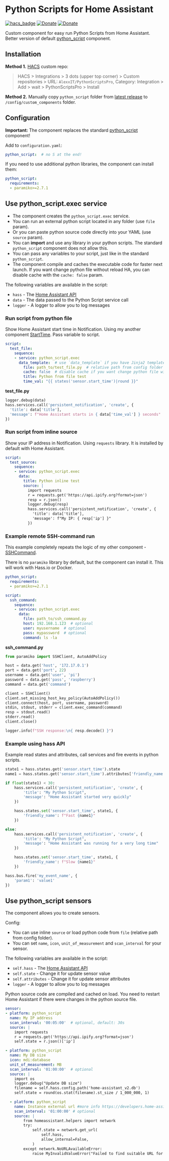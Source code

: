 # Python Scripts for Home Assistant

[![hacs_badge](https://img.shields.io/badge/HACS-Custom-orange.svg)](https://github.com/custom-components/hacs)
[![Donate](https://img.shields.io/badge/donate-Coffee-yellow.svg)](https://www.buymeacoffee.com/AlexxIT)
[![Donate](https://img.shields.io/badge/donate-Yandex-red.svg)](https://money.yandex.ru/to/41001428278477)

Custom component for easy run Python Scripts from Home Assistant. Better version of default [python_script](https://www.home-assistant.io/integrations/python_script/) component.

## Installation

**Method 1.** [HACS](https://hacs.xyz/) custom repo:

> HACS > Integrations > 3 dots (upper top corner) > Custom repositories > URL: `AlexxIT/PythonScriptsPro`, Category: Integration > Add > wait > PythonScriptsPro > Install

**Method 2.** Manually copy `python_script` folder from [latest release](https://github.com/AlexxIT/PythonScriptsPro/releases/latest) to `/config/custom_components` folder.

## Configuration

**Important:** The component replaces the standard [python_script](https://www.home-assistant.io/integrations/python_script/) component!

Add to `configuration.yaml`:

```yaml
python_script:  # no S at the end!
```

If you need to use additional python libraries, the component can install them:

```yaml
python_script:
  requirements:
  - paramiko>=2.7.1
```

## Use python_script.exec service

- The component creates the `python_script.exec` service.
- You can run an external python script located in any folder (use `file` param).
- Or you can paste python source code directly into your YAML (use `source` param).
- You can **import** and use any library in your python scripts. The standard `python_script` component does not allow this.
- You can pass any variables to your script, just like in the standard `python_script`.
- The component compile and caches the executable code for faster next launch. If you want change python file without reload HA, you can disable cache with the `cache: false` param.

The following variables are available in the script:
- `hass` - The [Home Assistant API](https://www.home-assistant.io/developers/development_hass_object/)
- `data` - The data passed to the Python Script service call
- `logger` - A logger to allow you to log messages

### Run script from python file

Show Home Assistant start time in Notification. Using my another component [StartTime](https://github.com/AlexxIT/StartTime). Pass variable to script.

```yaml
script:
  test_file:
    sequence:
    - service: python_script.exec
      data_template:  # use `data_template` if you have Jinja2 templates in params
        file: path_to/test_file.py  # relative path from config folder
        cache: false  # disable cache if you want change python file without reload HA
        title: Python from file test
        time_val: "{{ states('sensor.start_time')|round }}"
```

**test_file.py**

```python
logger.debug(data)
hass.services.call('persistent_notification', 'create', {
  'title': data['title'],
  'message': f"Home Assistant starts in { data['time_val'] } seconds"
})

```

### Run script from inline source

Show your IP address in Notification. Using `requests` library. It is installed by default with Home Assistant.

```yaml
script:
  test_source:
    sequence:
    - service: python_script.exec
      data:
        title: Python inline test
        source: |
          import requests
          r = requests.get('https://api.ipify.org?format=json')
          resp = r.json()
          logger.debug(resp)
          hass.services.call('persistent_notification', 'create', {
            'title': data['title'],
            'message': f"My IP: { resp['ip'] }"
          })
```

### Example remote SSH-command run

This example completely repeats the logic of my other component - [SSHCommand](https://github.com/AlexxIT/SSHCommand).

There is no `paramiko` library by default, but the component can install it. This will work with Hass.io or Docker.

```yaml
python_script:
  requirements:
  - paramiko>=2.7.1

script:
  ssh_command:
    sequence:
    - service: python_script.exec
      data:
        file: path_to/ssh_command.py
        host: 192.168.1.123  # optional
        user: myusername  # optional
        pass: mypassword  # optional
        command: ls -la
```

**ssh_command.py**

```python
from paramiko import SSHClient, AutoAddPolicy

host = data.get('host', '172.17.0.1')
port = data.get('port', 22)
username = data.get('user', 'pi')
password = data.get('pass', 'raspberry')
command = data.get('command')

client = SSHClient()
client.set_missing_host_key_policy(AutoAddPolicy())
client.connect(host, port, username, password)
stdin, stdout, stderr = client.exec_command(command)
resp = stdout.read()
stderr.read()
client.close()

logger.info(f"SSH response:\n{ resp.decode() }")
```

### Example using hass API

Example read states and attributes, call services and fire events in python scripts.

```python
state1 = hass.states.get('sensor.start_time').state
name1 = hass.states.get('sensor.start_time').attributes['friendly_name']

if float(state1) < 30:
    hass.services.call('persistent_notification', 'create', {
        'title': "My Python Script",
        'message': "Home Assistant started very quickly"
    })

    hass.states.set('sensor.start_time', state1, {
        'friendly_name': f"Fast {name1}"
    })

else:
    hass.services.call('persistent_notification', 'create', {
        'title': "My Python Script",
        'message': "Home Assistant was running for a very long time"
    })

    hass.states.set('sensor.start_time', state1, {
        'friendly_name': f"Slow {name1}"
    })

hass.bus.fire('my_event_name', {
    'param1': 'value1'
})
```

## Use python_script sensors

The component allows you to create sensors.

Config:
- You can use inline `source` or load python code from `file` (relative path from config folder).
- You can set `name`, `icon`, `unit_of_measurement` and `scan_interval` for your sensor.

The following variables are available in the script:
- `self.hass` - The [Home Assistant API](https://www.home-assistant.io/developers/development_hass_object/)
- `self.state` - Change it for update sensor value
- `self.attributes` - Change it for update sensor attributes
- `logger` - A logger to allow you to log messages

Python source code are compiled and cached on load. You need to restart Home Assistant if there were changes in the python source file.

```yaml
sensor:
- platform: python_script
  name: My IP address
  scan_interval: '00:05:00'  # optional, default: 30s
  source: |
    import requests
    r = requests.get('https://api.ipify.org?format=json')
    self.state = r.json()['ip']

- platform: python_script
  name: My DB size
  icon: mdi:database
  unit_of_measurement: MB
  scan_interval: '01:00:00'  # optional
  source: |
    import os
    logger.debug("Update DB size")
    filename = self.hass.config.path('home-assistant_v2.db')
    self.state = round(os.stat(filename).st_size / 1_000_000, 1)

  - platform: python_script
    name: Instance external url #more info https://developers.home-assistant.io/docs/instance_url/
    scan_interval: '01:00:00' # optional
    source: |
        from homeassistant.helpers import network
        try:
            self.state = network.get_url(
                self.hass,
                allow_internal=False,
            )
        except network.NoURLAvailableError:
            raise MyInvalidValueError("Failed to find suitable URL for my integration")

```
